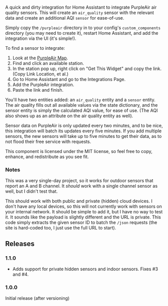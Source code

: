 A quick and dirty integration for Home Assistant to integrate PurpleAir
air quality sensors. This will create an `air_quality` sensor with the
relevant data and create an additional AQI `sensor` for ease-of-use.

Simply copy the `/purpleair` directory in to your config's
`custom_components` directory (you may need to create it), restart Home
Assistant, and add the integration via the UI (it's simple!).

To find a sensor to integrate:

1. Look at the [PurpleAir Map][1].
2. Find and click an available station.
3. In the station pop up, right click on "Get This Widget" and copy the
   link. (Copy Link Location, et al.)
4. Go to Home Assistant and go to the Integrations Page.
5. Add the PurpleAir integration.
6. Paste the link and finish.

You'll have two entities added: an `air_quality` entity and a `sensor`
entity. The air quality fills out all available values via the state
dictionary, and the sensor entity is simply the calculated AQI value,
for ease of use. (The AQI also shows up as an attribute on the air
quality entity as well).

Sensor data on PurpleAir is only updated every two minutes, and to be
nice, this integration will batch its updates every five minutes. If you
add multiple sensors, the new sensors will take up to five minutes to
get their data, as to not flood their free service with requests.

This component is licensed under the MIT license, so feel free to copy,
enhance, and redistribute as you see fit.

### Notes
This was a very single-day project, so it works for outdoor sensors that
report an A and B channel. It _should_ work with a single channel sensor
as well, but I didn't test that.

This should work with both public and private (hidden) cloud devices. I
don't have any local devices, so this will not currently work with
sensors on your internal network. It should be simple to add it, but I
have no way to test it. It sounds like the payload is slightly different
and the URL is private. This code simply extracts the given sensor ID to
batch the `/json` requests (the site is hard-coded too, I just use the
full URL to start).

## Releases

### 1.1.0

* Adds support for private hidden sensors and indoor sensors. Fixes #3
  and #4.

### 1.0.0

Initial release (after versioning)

[1]: http://www.purpleair.com/map?mylocation
